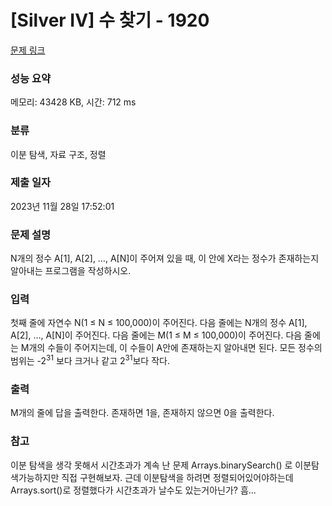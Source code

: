 # [Silver IV] 수 찾기 - 1920 

[문제 링크](https://www.acmicpc.net/problem/1920) 

### 성능 요약

메모리: 43428 KB, 시간: 712 ms

### 분류

이분 탐색, 자료 구조, 정렬

### 제출 일자

2023년 11월 28일 17:52:01

### 문제 설명

<p>N개의 정수 A[1], A[2], …, A[N]이 주어져 있을 때, 이 안에 X라는 정수가 존재하는지 알아내는 프로그램을 작성하시오.</p>

### 입력 

 <p>첫째 줄에 자연수 N(1 ≤ N ≤ 100,000)이 주어진다. 다음 줄에는 N개의 정수 A[1], A[2], …, A[N]이 주어진다. 다음 줄에는 M(1 ≤ M ≤ 100,000)이 주어진다. 다음 줄에는 M개의 수들이 주어지는데, 이 수들이 A안에 존재하는지 알아내면 된다. 모든 정수의 범위는 -2<sup>31</sup> 보다 크거나 같고 2<sup>31</sup>보다 작다.</p>

### 출력 

 <p>M개의 줄에 답을 출력한다. 존재하면 1을, 존재하지 않으면 0을 출력한다.</p>

### 참고
이분 탐색을 생각 못해서 시간초과가 계속 난 문제
Arrays.binarySearch() 로 이분탐색가능하지만 직접 구현해보자.
근데 이분탐색을 하려면 정렬되어있어야하는데 Arrays.sort()로 정렬했다가 시간초과가 날수도 있는거아닌가? 흠...